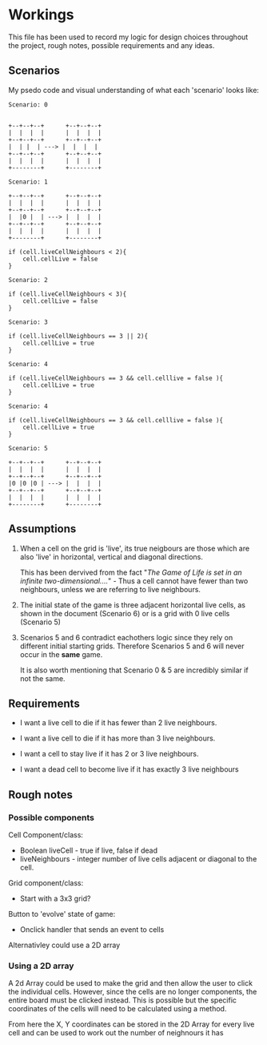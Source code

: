 # Workings

This file has been used to record my logic for design choices throughout the project, rough notes, possible requirements and any ideas.


## Scenarios

My psedo code and visual understanding of what each 'scenario' looks like:


```
Scenario: 0


+--+--+--+      +--+--+--+ 
|  |  |  |      |  |  |  |
+--+--+--+      +--+--+--+
|  | |  | ---> |  |  |  |
+--+--+--+      +--+--+--+
|  |  |  |      |  |  |  |
+--------+      +--------+

```

```
Scenario: 1

+--+--+--+      +--+--+--+ 
|  |  |  |      |  |  |  |
+--+--+--+      +--+--+--+
|  |0 |  | ---> |  |  |  |
+--+--+--+      +--+--+--+
|  |  |  |      |  |  |  |
+--------+      +--------+

if (cell.liveCellNeighbours < 2){
    cell.cellLive = false
}
```

```
Scenario: 2

if (cell.liveCellNeighbours < 3){
    cell.cellLive = false
}
```

```
Scenario: 3

if (cell.liveCellNeighbours == 3 || 2){
    cell.cellLive = true
}
```

```
Scenario: 4

if (cell.liveCellNeighbours == 3 && cell.celllive = false ){
    cell.cellLive = true
}
```

```
Scenario: 4

if (cell.liveCellNeighbours == 3 && cell.celllive = false ){
    cell.cellLive = true
}
```

```
Scenario: 5

+--+--+--+      +--+--+--+ 
|  |  |  |      |  |  |  |
+--+--+--+      +--+--+--+
|0 |0 |0 | ---> |  |  |  |
+--+--+--+      +--+--+--+
|  |  |  |      |  |  |  |
+--------+      +--------+
```

## Assumptions

1. When a cell on the grid is 'live', its true neigbours are those which are also 'live' in horizontal, vertical and diagonal directions.

    This has been dervived from the fact  "_The Game of Life is set in an infinite two-dimensional...._" - Thus a cell cannot have fewer than two neighbours, unless we are referring to live neighbours.

2. The initial state of the game is three adjacent horizontal live cells, as shown in the document (Scenario 6) or is a grid with 0 live cells (Scenario 5)

3. Scenarios 5 and 6 contradict eachothers logic since they rely on different initial starting grids. Therefore Scenarios 5 and 6 will never occur in the **same** game.

    It is also worth mentioning that Scenario 0 & 5 are incredibly similar if not the same.


## Requirements

- I want a live cell to die if it has fewer than 2 live neighbours.

- I want a live cell to die if it has more than 3 live neighbours.

- I want a cell to stay live if it has 2 or 3 live neighbours.

- I want a dead cell to become live if it has exactly 3 live neighbours

## Rough notes

### Possible components

Cell Component/class:
* Boolean liveCell - true if live, false if dead
* liveNeighbours - integer number of live cells adjacent or diagonal to the cell.

Grid component/class:
* Start with a 3x3 grid?

Button to 'evolve' state of game:
* Onclick handler that sends an event to cells


Alternativley could use a 2D array


### Using a 2D array

A 2d Array could be used to make the grid and then allow the user to click the individual cells.
However, since the cells are no longer components, the entire board must be clicked instead. This is possible but the specific coordinates of the cells will need to be calculated using a method.

From here the X, Y coordinates can be stored in the 2D Array for every live cell and can be used to work out the number of neighnours it has
